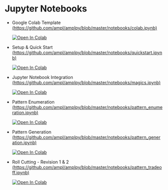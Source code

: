 # Jupyter Notebooks

- Google Colab Template [(https://github.com/ampl/amplpy/blob/master/notebooks/colab.ipynb)](notebooks/colab.ipynb)

    [![Open In Colab](https://colab.research.google.com/assets/colab-badge.svg)](https://colab.research.google.com/github/ampl/amplpy/blob/master/notebooks/colab.ipynb)

- Setup & Quick Start [(https://github.com/ampl/amplpy/blob/master/notebooks/quickstart.ipynb)](notebooks/quickstart.ipynb)
    
    [![Open In Colab](https://colab.research.google.com/assets/colab-badge.svg)](https://colab.research.google.com/github/ampl/amplpy/blob/master/notebooks/quickstart.ipynb)

- Jupyter Notebook Integration [(https://github.com/ampl/amplpy/blob/master/notebooks/magics.ipynb)](notebooks/magics.ipynb)

     [![Open In Colab](https://colab.research.google.com/assets/colab-badge.svg)](https://colab.research.google.com/github/ampl/amplpy/blob/master/notebooks/magics.ipynb)

- Pattern Enumeration [(https://github.com/ampl/amplpy/blob/master/notebooks/pattern_enumeration.ipynb)](notebooks/pattern_enumeration.ipynb)

     [![Open In Colab](https://colab.research.google.com/assets/colab-badge.svg)](https://colab.research.google.com/github/ampl/amplpy/blob/master/notebooks/pattern_enumeration.ipynb)

- Pattern Generation [(https://github.com/ampl/amplpy/blob/master/notebooks/pattern_generation.ipynb)](notebooks/pattern_generation.ipynb)

     [![Open In Colab](https://colab.research.google.com/assets/colab-badge.svg)](https://colab.research.google.com/github/ampl/amplpy/blob/master/notebooks/pattern_generation.ipynb)

- Roll Cutting - Revision 1 & 2 [(https://github.com/ampl/amplpy/blob/master/notebooks/pattern_tradeoff.ipynb)](notebooks/pattern_tradeoff.ipynb)

     [![Open In Colab](https://colab.research.google.com/assets/colab-badge.svg)](https://colab.research.google.com/github/ampl/amplpy/blob/master/notebooks/pattern_tradeoff.ipynb)

